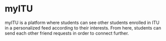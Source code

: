 # myITU
myITU is a platform where students can see other students enrolled in ITU in a personalized feed according to their interests. From here, students can send each other friend requests in order to connect further.
